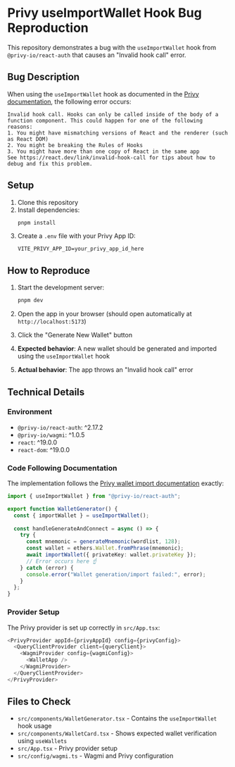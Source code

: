 # Privy useImportWallet Hook Bug Reproduction

This repository demonstrates a bug with the `useImportWallet` hook from `@privy-io/react-auth` that causes an "Invalid hook call" error.

## Bug Description

When using the `useImportWallet` hook as documented in the [Privy documentation](https://docs.privy.io/wallets/wallets/import), the following error occurs:

```
Invalid hook call. Hooks can only be called inside of the body of a function component. This could happen for one of the following reasons:
1. You might have mismatching versions of React and the renderer (such as React DOM)
2. You might be breaking the Rules of Hooks
3. You might have more than one copy of React in the same app
See https://react.dev/link/invalid-hook-call for tips about how to debug and fix this problem.
```

## Setup

1. Clone this repository
2. Install dependencies:
   ```bash
   pnpm install
   ```
3. Create a `.env` file with your Privy App ID:
   ```
   VITE_PRIVY_APP_ID=your_privy_app_id_here
   ```

## How to Reproduce

1. Start the development server:
   ```bash
   pnpm dev
   ```

2. Open the app in your browser (should open automatically at `http://localhost:5173`)

3. Click the "Generate New Wallet" button

4. **Expected behavior**: A new wallet should be generated and imported using the `useImportWallet` hook

5. **Actual behavior**: The app throws an "Invalid hook call" error

## Technical Details

### Environment
- `@privy-io/react-auth`: ^2.17.2
- `@privy-io/wagmi`: ^1.0.5
- `react`: ^19.0.0
- `react-dom`: ^19.0.0

### Code Following Documentation

The implementation follows the [Privy wallet import documentation](https://docs.privy.io/wallets/wallets/import) exactly:

```typescript
import { useImportWallet } from "@privy-io/react-auth";

export function WalletGenerator() {
  const { importWallet } = useImportWallet();
  
  const handleGenerateAndConnect = async () => {
    try {
      const mnemonic = generateMnemonic(wordlist, 128);
      const wallet = ethers.Wallet.fromPhrase(mnemonic);
      await importWallet({ privateKey: wallet.privateKey });
      // Error occurs here ☝️
    } catch (error) {
      console.error("Wallet generation/import failed:", error);
    }
  };
}
```

### Provider Setup

The Privy provider is set up correctly in `src/App.tsx`:

```typescript
<PrivyProvider appId={privyAppId} config={privyConfig}>
  <QueryClientProvider client={queryClient}>
    <WagmiProvider config={wagmiConfig}>
      <WalletApp />
    </WagmiProvider>
  </QueryClientProvider>
</PrivyProvider>
```

## Files to Check

- `src/components/WalletGenerator.tsx` - Contains the `useImportWallet` hook usage
- `src/components/WalletCard.tsx` - Shows expected wallet verification using `useWallets`
- `src/App.tsx` - Privy provider setup
- `src/config/wagmi.ts` - Wagmi and Privy configuration